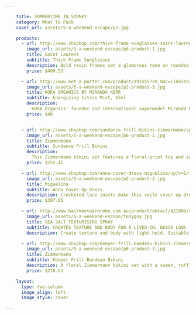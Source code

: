 ```yaml
---

    title: SUMMERTIME IN SYDNEY
    category: What To Pack
    cover_url: assets/5-a-weekend-escape/p2.jpg

    products:
      - url: http://www.shopbop.com/thick-frame-sunglasses-saint-laurent/vp/v=1/1543677125.htm?folderID=2534374302159432&fm=other-shopbysize&colorId=43256&extid=affprg-4441350
        image_url: assets/5-a-weekend-escape/p6-product-1.jpg
        title: Saint Laurent
        subtitle: Thick Frame Sunglasses
        description: Bold resin frames set a glamorous tone on rounded Saint Laurent sunglasses. Gradient lenses. Case and cleaning cloth included.
        price: $400.53

      - url: http://www.net-a-porter.com/product/391555?cm_mmc=LinkshareUK-_-QFGLnEolOWg-_-Custom-_-LinkBuilder&siteID=QFGLnEolOWg-hZ4jSJOCseA0.2htB4ujsQ
        image_url: assets/5-a-weekend-escape/p2-product-3.jpg
        title: KORA ORGANICS BY MIRANDA KERR
        subtitle: Energizing Citrus Mist, 65ml
        description:
          KORA Organics' founder and international supermodel Miranda Kerr vows she "won't leave home without" this uplifting spritz. Its energizing combination of Bergamot, Orange, Aloe Vera - alongside Kerr's beloved Noni Extract - not only smell sumptuous but help to maintain soft, supple skin.
        price: $40


      - url: http://www.shopbop.com/sundance-frill-bikini-zimmermann/vp/v=1/1502374568.htm?folderID=2534374302067620&fm=other-shopbysize&colorId=55370&extid=affprg-4441350
        image_url: assets/5-a-weekend-escape/p6-product-2.jpg
        title: Zimmermann
        subtitle: Sundance Frill Bikini
        description:
          This Zimmermann bikini set features a floral-print top and solid bottoms. The top is detailed with feminine ruffles, and side boning provides structure. A silver-tone hook-and-eye fastens the back, and an optional halter strap fastens behind the neck. Lined.
        price: $255.41

      - url: http://www.shopbop.com/anna-cover-dress-miguelina/vp/v=1/1502048329.htm?folderID=2534374302024726&fm=other-shopbysize&colorId=12397&extid=affprg-4441350
        image_url: assets/5-a-weekend-escape/p2-product-2.jpg
        title: Miguelina
        subtitle: Anna Cover Up Dress
        description: Crocheted lace insets make this voile cover-up dress an elegant poolside layer. Scalloped hem. Spaghetti straps. Semi-sheer.
        price: $307.65

      - url: http://www.hairmeetwardrobe.com.au/product/detail/421008/sea-salt-texturising-spray
        image_url: assets/5-a-weekend-escape/tonyguy.jpg
        title: SEA SALT TEXTURISING SPRAY
        subtitle: CREATES TEXTURE AND BODY FOR A LIVED-IN, BEACH LOOK
        description: Create texture and body with light hold. Suitable for all hair types and perfect for achieving a lived-in, beach look. Spray evenly from root to tip, on towel-dried or dry hair and work though to create tousled waves with natural movement.

      - url: http://www.shopbop.com/keeper-frill-bandeau-bikini-zimmermann/vp/v=1/1555961160.htm?folderID=2534374302067620&fm=other-shopbysize&colorId=55366&extid=affprg-4441350
        image_url: assets/5-a-weekend-escape/p6-product-3.jpg
        title: Zimmermann
        subtitle: Keeper Frill Bandeau Bikini
        description: A floral Zimmermann bikini set with a sweet, ruffled bandeau top. Gold-tone buckle closure. Optional shoulder straps. Lined.
        price: $278.63

    layout:
      type: two-column
      image_align: left
      image_style: cover

---
```

